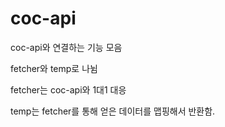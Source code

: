 # coc-api

coc-api와 연결하는 기능 모음

fetcher와 temp로 나뉨

fetcher는 coc-api와 1대1 대응

temp는 fetcher를 통해 얻은 데이터를 맵핑해서 반환함.
